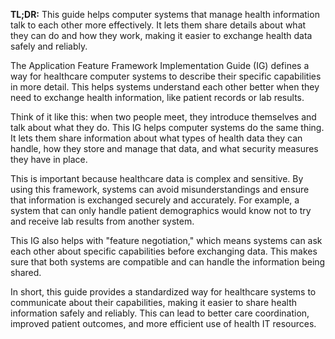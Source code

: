 **TL;DR:** This guide helps computer systems that manage health information talk to each other more effectively. It lets them share details about what they can do and how they work, making it easier to exchange health data safely and reliably.

The Application Feature Framework Implementation Guide (IG) defines a way for healthcare computer systems to describe their specific capabilities in more detail. This helps systems understand each other better when they need to exchange health information, like patient records or lab results.

Think of it like this: when two people meet, they introduce themselves and talk about what they do. This IG helps computer systems do the same thing. It lets them share information about what types of health data they can handle, how they store and manage that data, and what security measures they have in place.

This is important because healthcare data is complex and sensitive. By using this framework, systems can avoid misunderstandings and ensure that information is exchanged securely and accurately. For example, a system that can only handle patient demographics would know not to try and receive lab results from another system.

This IG also helps with "feature negotiation," which means systems can ask each other about specific capabilities before exchanging data. This makes sure that both systems are compatible and can handle the information being shared.

In short, this guide provides a standardized way for healthcare systems to communicate about their capabilities, making it easier to share health information safely and reliably. This can lead to better care coordination, improved patient outcomes, and more efficient use of health IT resources.

